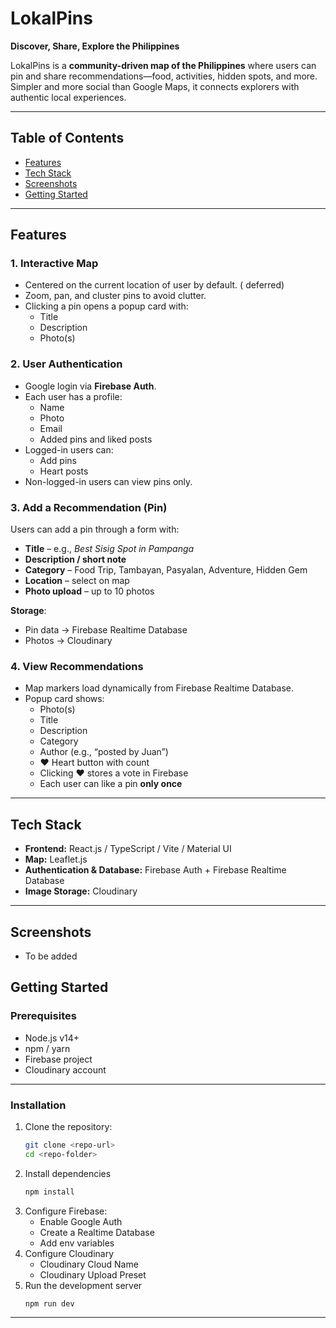 # LokalPins

**Discover, Share, Explore the Philippines**

LokalPins is a **community-driven map of the Philippines** where users can pin and share recommendations—food, activities, hidden spots, and more. Simpler and more social than Google Maps, it connects explorers with authentic local experiences.

---

## Table of Contents

- [Features](#features)
- [Tech Stack](#tech-stack)
- [Screenshots](#screenshots)
- [Getting Started](#getting-started)

---

## Features

### 1. Interactive Map

- Centered on the current location of user by default. ( deferred)
- Zoom, pan, and cluster pins to avoid clutter.
- Clicking a pin opens a popup card with:
  - Title
  - Description
  - Photo(s)

### 2. User Authentication

- Google login via **Firebase Auth**.
- Each user has a profile:
  - Name
  - Photo
  - Email
  - Added pins and liked posts
- Logged-in users can:
  - Add pins
  - Heart posts
- Non-logged-in users can view pins only.

### 3. Add a Recommendation (Pin)

Users can add a pin through a form with:

- **Title** – e.g., _Best Sisig Spot in Pampanga_
- **Description / short note**
- **Category** – Food Trip, Tambayan, Pasyalan, Adventure, Hidden Gem
- **Location** – select on map
- **Photo upload** – up to 10 photos

**Storage**:

- Pin data → Firebase Realtime Database
- Photos → Cloudinary

### 4. View Recommendations

- Map markers load dynamically from Firebase Realtime Database.
- Popup card shows:
  - Photo(s)
  - Title
  - Description
  - Category
  - Author (e.g., “posted by Juan”)
  - ❤️ Heart button with count
  - Clicking ❤️ stores a vote in Firebase
  - Each user can like a pin **only once**

---

## Tech Stack

- **Frontend:** React.js / TypeScript / Vite / Material UI
- **Map:** Leaflet.js
- **Authentication & Database:** Firebase Auth + Firebase Realtime Database
- **Image Storage:** Cloudinary

---

## Screenshots

- To be added

## Getting Started

### Prerequisites

- Node.js v14+
- npm / yarn
- Firebase project
- Cloudinary account

---

### Installation

1. Clone the repository:
   ```bash
   git clone <repo-url>
   cd <repo-folder>
   ```
2. Install dependencies
   ```bash
   npm install
   ```
3. Configure Firebase:
   - Enable Google Auth
   - Create a Realtime Database
   - Add env variables
4. Configure Cloudinary
   - Cloudinary Cloud Name
   - Cloudinary Upload Preset
5. Run the development server
   ```bash
   npm run dev
   ```

---
